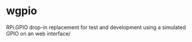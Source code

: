 # wgpio
RPi.GPIO drop-in replacement for test and development using a simulated GPIO on an web interface/
